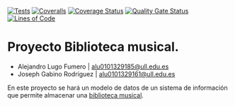 [![Tests](https://github.com/AKALugo/Biblioteca-musical-TS/actions/workflows/node.js.yml/badge.svg)](https://github.com/AKALugo/Biblioteca-musical-TS/actions/workflows/node.js.yml)
[![Coveralls](https://github.com/AKALugo/Biblioteca-musical-TS/actions/workflows/coveralls.yml/badge.svg)](https://github.com/AKALugo/Biblioteca-musical-TS/actions/workflows/coveralls.yml)
[![Coverage Status](https://coveralls.io/repos/github/AKALugo/Biblioteca-musical-TS/badge.svg?branch=main)](https://coveralls.io/github/AKALugo/Biblioteca-musical-TS?branch=main)
[![Quality Gate Status](https://sonarcloud.io/api/project_badges/measure?project=AKALugo_Biblioteca-musical-TS&metric=alert_status)](https://sonarcloud.io/summary/new_code?id=AKALugo_Biblioteca-musical-TS)
[![Lines of Code](https://sonarcloud.io/api/project_badges/measure?project=AKALugo_Biblioteca-musical-TS&metric=ncloc)](https://sonarcloud.io/summary/new_code?id=AKALugo_Biblioteca-musical-TS)

# Proyecto Biblioteca musical.
* Alejandro Lugo Fumero         | alu0101329185@ull.edu.es
* Joseph Gabino Rodríguez       | alu0101329161@ull.edu.es 

En este proyecto se hará un modelo de datos de un sistema de información que permite almacenar una [biblioteca musical](https://ull-esit-inf-dsi-2122.github.io/ull-esit-inf-dsi-21-22-prct07-music-datamodel-grupo-i/).
